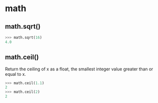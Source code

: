 # math

## math.sqrt()

```python
>>> math.sqrt(16)
4.0
```

## math.ceil()

Return the ceiling of x as a float, the smallest integer value greater than or equal to x.

```python
>>> math.ceil(1.1)
2
>>> math.ceil(2)
2
```